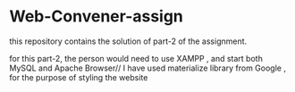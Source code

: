 # Web-Convener-assign
this repository contains the solution of part-2 of the assignment.

for this part-2, the person would need to use XAMPP , and start both MySQL and Apache Browser//
I have used materialize library from Google , for the purpose of styling the website
